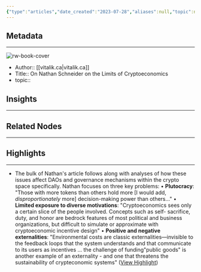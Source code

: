 ```yaml
---
{"type":"articles","date_created":"2023-07-28","aliases":null,"topic":null,"url":"https://vitalik.ca/general/2021/09/26/limits.html","layout":null,"banner":null,"dg-publish":true,"tags":null,"permalink":"/300-biblio/200-articles/on-nathan-schneider-on-the-limits-of-cryptoeconomics/","dgPassFrontmatter":true,"created":"2023-10-20T12:44:20.000-05:00","updated":"2023-10-20T12:44:20.000-05:00"}
---
```


## Metadata
---
![rw-book-cover](http://vitalik.ca/images/icon.png)
- Author:: [[vitalik.ca\|vitalik.ca]]
- Title:: On Nathan Schneider on the Limits of Cryptoeconomics
- topic::  



## Insights
---
## Related Nodes
---

## Highlights 
---
- The bulk of Nathan's article follows along with analyses of how these issues affect DAOs and governance mechanisms within the crypto space specifically. Nathan focuses on three key problems:
  • **Plutocracy**: "Those with more tokens than others hold more [I would add, *disproportionately* more] decision-making power than others..."
  • **Limited exposure to diverse motivations**: "Cryptoeconomics sees only a certain slice of the people involved. Concepts such as self- sacrifice, duty, and honor are bedrock features of most political and business organizations, but difficult to simulate or approximate with cryptoeconomic incentive design"
  • **Positive and negative externalities**: "Environmental costs are classic externalities—invisible to the feedback loops that the system understands and that communicate to its users as incentives ... the challenge of funding"public goods" is another example of an externality - and one that threatens the sustainability of crypteconomic systems" ([View Highlight](https://read.readwise.io/read/01h6f4yzq20yrbfbxp4cjn4qc4))
